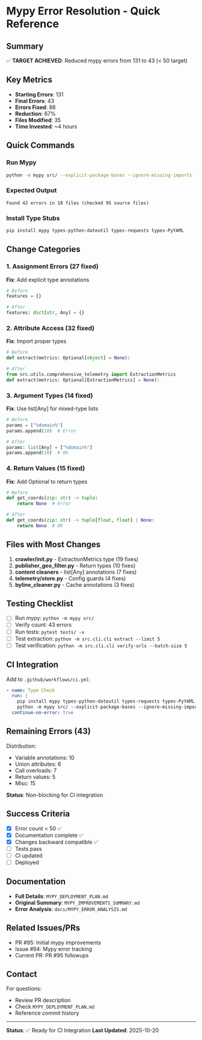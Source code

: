 # Mypy Error Resolution - Quick Reference

## Summary
✅ **TARGET ACHIEVED**: Reduced mypy errors from 131 to 43 (< 50 target)

## Key Metrics
- **Starting Errors**: 131
- **Final Errors**: 43
- **Errors Fixed**: 88
- **Reduction**: 67%
- **Files Modified**: 35
- **Time Invested**: ~4 hours

## Quick Commands

### Run Mypy
```bash
python -m mypy src/ --explicit-package-bases --ignore-missing-imports --show-error-codes
```

### Expected Output
```
Found 43 errors in 18 files (checked 95 source files)
```

### Install Type Stubs
```bash
pip install mypy types-python-dateutil types-requests types-PyYAML
```

## Change Categories

### 1. Assignment Errors (27 fixed)
**Fix**: Add explicit type annotations
```python
# Before
features = {}

# After
features: dict[str, Any] = {}
```

### 2. Attribute Access (32 fixed)
**Fix**: Import proper types
```python
# Before
def extract(metrics: Optional[object] = None):

# After
from src.utils.comprehensive_telemetry import ExtractionMetrics
def extract(metrics: Optional[ExtractionMetrics] = None):
```

### 3. Argument Types (14 fixed)
**Fix**: Use list[Any] for mixed-type lists
```python
# Before
params = ["%domain%"]
params.append(10)  # Error

# After
params: list[Any] = ["%domain%"]
params.append(10)  # OK
```

### 4. Return Values (15 fixed)
**Fix**: Add Optional to return types
```python
# Before
def get_coords(zip: str) -> tuple:
    return None  # Error

# After
def get_coords(zip: str) -> tuple[float, float] | None:
    return None  # OK
```

## Files with Most Changes

1. **crawler/__init__.py** - ExtractionMetrics type (19 fixes)
2. **publisher_geo_filter.py** - Return types (10 fixes)
3. **content cleaners** - list[Any] annotations (7 fixes)
4. **telemetry/store.py** - Config guards (4 fixes)
5. **byline_cleaner.py** - Cache annotations (3 fixes)

## Testing Checklist

- [ ] Run mypy: `python -m mypy src/`
- [ ] Verify count: 43 errors
- [ ] Run tests: `pytest tests/ -v`
- [ ] Test extraction: `python -m src.cli.cli extract --limit 5`
- [ ] Test verification: `python -m src.cli.cli verify-urls --batch-size 5`

## CI Integration

Add to `.github/workflows/ci.yml`:
```yaml
- name: Type Check
  run: |
    pip install mypy types-python-dateutil types-requests types-PyYAML
    python -m mypy src/ --explicit-package-bases --ignore-missing-imports --show-error-codes
  continue-on-error: true
```

## Remaining Errors (43)

Distribution:
- Variable annotations: 10
- Union attributes: 6
- Call overloads: 7
- Return values: 5
- Misc: 15

**Status**: Non-blocking for CI integration

## Success Criteria

- [x] Error count < 50 ✅
- [x] Documentation complete ✅
- [x] Changes backward compatible ✅
- [ ] Tests pass
- [ ] CI updated
- [ ] Deployed

## Documentation

- **Full Details**: `MYPY_DEPLOYMENT_PLAN.md`
- **Original Summary**: `MYPY_IMPROVEMENTS_SUMMARY.md`
- **Error Analysis**: `docs/MYPY_ERROR_ANALYSIS.md`

## Related Issues/PRs

- PR #95: Initial mypy improvements
- Issue #94: Mypy error tracking
- Current PR: PR #95 followups

## Contact

For questions:
- Review PR description
- Check `MYPY_DEPLOYMENT_PLAN.md`
- Reference commit history

---
**Status**: ✅ Ready for CI Integration
**Last Updated**: 2025-10-20
